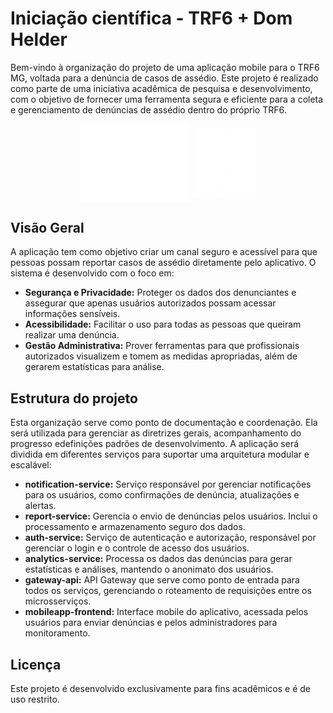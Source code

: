 # Iniciação científica - TRF6 + Dom Helder

Bem-vindo à organização do projeto de uma aplicação mobile para o TRF6 MG, voltada para a denúncia de casos de assédio. Este projeto é realizado como parte de uma iniciativa acadêmica de pesquisa e desenvolvimento, com o objetivo de fornecer uma ferramenta segura e eficiente para a coleta e gerenciamento de denúncias de assédio dentro do próprio TRF6.

<div style="display: inline-block" align="center">
    <img align="center" style="width: 35%; heigth: 25%;" src="/PROFILE/LogoDomHelderDark.png">
    <img align="center" style="width: 20%; heigth: 25%;" src="/PROFILE/Marca-TRF6-branca.png">
</div>

## Visão Geral

A aplicação tem como objetivo criar um canal seguro e acessível para que pessoas possam reportar casos de assédio diretamente pelo aplicativo. O sistema é desenvolvido com o foco em:

- **Segurança e Privacidade:** Proteger os dados dos denunciantes e assegurar que apenas usuários autorizados possam acessar informações sensíveis.
- **Acessibilidade:** Facilitar o uso para todas as pessoas que queiram realizar uma denúncia.
- **Gestão Administrativa:** Prover ferramentas para que profissionais autorizados visualizem e tomem as medidas apropriadas, além de gerarem estatísticas para análise.

## Estrutura do projeto

Esta organização serve como ponto de documentação e coordenação. Ela será utilizada para gerenciar as diretrizes gerais, acompanhamento do progresso edefinições padrões de desenvolvimento. A aplicação será dividida em diferentes serviços para suportar uma arquitetura modular e escalável:

- **notification-service:** Serviço responsável por gerenciar notificações para os usuários, como confirmações de denúncia, atualizações e alertas.
- **report-service:** Gerencia o envio de denúncias pelos usuários. Inclui o processamento e armazenamento seguro dos dados.
- **auth-service:** Serviço de autenticação e autorização, responsável por gerenciar o login e o controle de acesso dos usuários.
- **analytics-service:** Processa os dados das denúncias para gerar estatísticas e análises, mantendo o anonimato dos usuários.
- **gateway-api:** API Gateway que serve como ponto de entrada para todos os serviços, gerenciando o roteamento de requisições entre os microsserviços.
- **mobileapp-frontend:** Interface mobile do aplicativo, acessada pelos usuários para enviar denúncias e pelos administradores para monitoramento.

## Licença

Este projeto é desenvolvido exclusivamente para fins acadêmicos e é de uso restrito.
